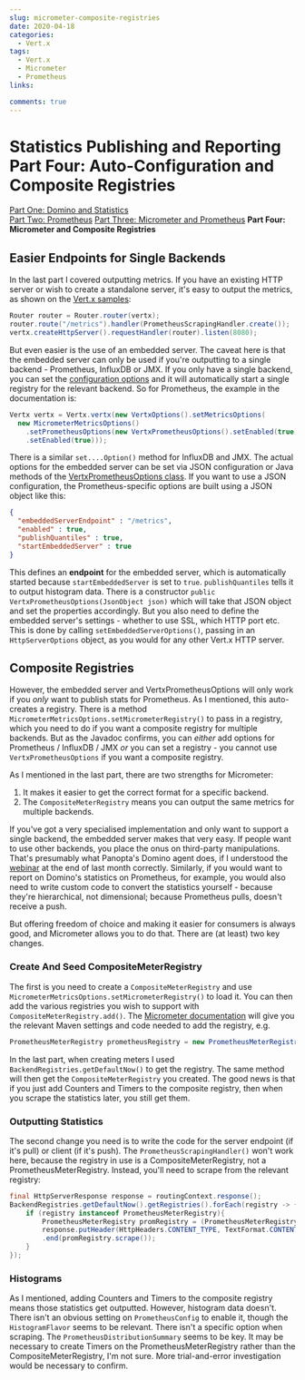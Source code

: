 ```yaml
---
slug: micrometer-composite-registries
date: 2020-04-18
categories:
  - Vert.x
tags: 
  - Vert.x
  - Micrometer
  - Prometheus
links:

comments: true
---
```

# Statistics Publishing and Reporting Part Four: Auto-Configuration and Composite Registries

[Part One: Domino and Statistics](./2020-03-26-statistics-reporting.md)  
[Part Two: Prometheus](./2020-03-30-statistics-for-prometheus.md)
[Part Three: Micrometer and Prometheus](./2020-04-01-statistics-using-micrometer.md)
**Part Four: Micrometer and Composite Registries**

## Easier Endpoints for Single Backends

In the last part I covered outputting metrics. If you have an existing HTTP server or wish to create a standalone server, it's easy to output the metrics, as shown on the [Vert.x samples](https://github.com/vert-x3/vertx-micrometer-metrics/blob/master/src/main/java/examples/MicrometerMetricsExamples.java#L104):

<!-- more -->

```java
Router router = Router.router(vertx);
router.route("/metrics").handler(PrometheusScrapingHandler.create());
vertx.createHttpServer().requestHandler(router).listen(8080);
```

But even easier is the use of an embedded server. The caveat here is that the embedded server can only be used if you're outputting to a single backend - Prometheus, InfluxDB or JMX. If you only have a single backend, you can set the [configuration options](https://vertx.io/docs/vertx-micrometer-metrics/java/#_configuration_examples_2) and it will automatically start a single registry for the relevant backend. So for Prometheus, the example in the documentation is:

```java
Vertx vertx = Vertx.vertx(new VertxOptions().setMetricsOptions(
  new MicrometerMetricsOptions()
    .setPrometheusOptions(new VertxPrometheusOptions().setEnabled(true))
    .setEnabled(true)));
```

There is a similar `set....Option()` method for InfluxDB and JMX. The actual options for the embedded server can be set via JSON configuration or Java methods of the [VertxPrometheusOptions class](https://github.com/vert-x3/vertx-micrometer-metrics/blob/master/src/main/java/io/vertx/micrometer/VertxPrometheusOptions.java). If you want to use a JSON configuration, the Prometheus-specific options are built using a JSON object like this:

```json
{
  "embeddedServerEndpoint" : "/metrics",
  "enabled" : true,
  "publishQuantiles" : true,
  "startEmbeddedServer" : true
}
```

This defines an **endpoint** for the embedded server, which is automatically started because `startEmbeddedServer` is set to `true`. `publishQuantiles` tells it to output histogram data. There is a constructor `public VertxPrometheusOptions(JsonObject json)` which will take that JSON object and set the properties accordingly. But you also need to define the embedded server's settings - whether to use SSL, which HTTP port etc. This is done by calling `setEmbeddedServerOptions()`, passing in an `HttpServerOptions` object, as you would for any other Vert.x HTTP server.

## Composite Registries

However, the embedded server and VertxPrometheusOptions will only work if you _only_ want to publish stats for Prometheus. As I mentioned, this auto-creates a registry. There is a method `MicrometerMetricsOptions.setMicrometerRegistry()` to pass in a registry, which you need to do if you want a composite registry for multiple backends. But as the Javadoc confirms, you can _either_ add options for Prometheus / InfluxDB / JMX _or_ you can set a registry - you cannot use `VertxPrometheusOptions` if you want a composite registry.

As I mentioned in the last part, there are two strengths for Micrometer:

1. It makes it easier to get the correct format for a specific backend.
2. The `CompositeMeterRegistry` means you can output the same metrics for multiple backends.

If you've got a very specialised implementation and only want to support a single backend, the embedded server makes that very easy. If people want to use other backends, you place the onus on third-party manipulations. That's presumably what Panopta's Domino agent does, if I understood the [webinar](https://register.gotowebinar.com/register/7882842366917205516) at the end of last month correctly. Similarly, if you would want to report on Domino's statistics on Prometheus, for example, you would also need to write custom code to convert the statistics yourself - because they're hierarchical, not dimensional; because Prometheus pulls, doesn't receive a push.

But offering freedom of choice and making it easier for consumers is always good, and Micrometer allows you to do that. There are (at least) two key changes.

### Create And Seed CompositeMeterRegistry

The first is you need to create a `CompositeMeterRegistry` and use `MicrometerMetricsOptions.setMicrometerRegistry()` to load it. You can then add the various registries you wish to support with `CompositeMeterRegistry.add()`. The [Micrometer documentation](https://micrometer.io/docs) will give you the relevant Maven settings and code needed to add the registry, e.g.

```java
PrometheusMeterRegistry prometheusRegistry = new PrometheusMeterRegistry(PrometheusConfig.DEFAULT);
```

In the last part, when creating meters I used `BackendRegistries.getDefaultNow()` to get the registry. The same method will then get the `CompositeMeterRegistry` you created. The good news is that if you just add Counters and Timers to the composite registry, then when you scrape the statistics later, you still get them.

### Outputting Statistics

The second change you need is to write the code for the server endpoint (if it's pull) or client (if it's push). The `PrometheusScrapingHandler()` won't work here, because the registry in use is a CompositeMeterRegistry, not a PrometheusMeterRegistry. Instead, you'll need to scrape from the relevant registry:

```java
final HttpServerResponse response = routingContext.response();
BackendRegistries.getDefaultNow().getRegistries().forEach(registry -> {
    if (registry instanceof PrometheusMeterRegistry){
        PrometheusMeterRegistry promRegistry = (PrometheusMeterRegistry) registry;
        response.putHeader(HttpHeaders.CONTENT_TYPE, TextFormat.CONTENT_TYPE_004)
        .end(promRegistry.scrape());
    }
});
```

### Histograms

As I mentioned, adding Counters and Timers to the composite registry means those statistics get outputted. However, histogram data doesn't. There isn't an obvious setting on `PrometheusConfig` to enable it, though the `HistogramFlavor` seems to be relevant. There isn't a specific option when scraping. The `PrometheusDistributionSummary` seems to be key. It may be necessary to create Timers on the PrometheusMeterRegistry rather than the CompositeMeterRegistry, I'm not sure. More trial-and-error investigation would be necessary to confirm.